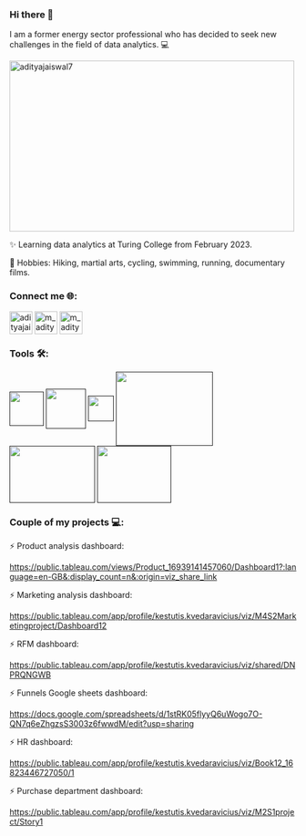 ### Hi there 👋
I am a former energy sector professional who has decided to seek new challenges in the field of data analytics. 💻

<a href="https://media3.giphy.com/media/v1.Y2lkPTc5MGI3NjExZTY4eTF3aGcyNHhwcmFrNng5ampuazF3ZnByNnZpam1tZXNtZjR5dSZlcD12MV9pbnRlcm5hbF9naWZfYnlfaWQmY3Q9Zw/sOzHwf1DF8h96A5tXU/giphy.gif" target="blank"><img align="center" src="https://media3.giphy.com/media/v1.Y2lkPTc5MGI3NjExZTY4eTF3aGcyNHhwcmFrNng5ampuazF3ZnByNnZpam1tZXNtZjR5dSZlcD12MV9pbnRlcm5hbF9naWZfYnlfaWQmY3Q9Zw/sOzHwf1DF8h96A5tXU/giphy.gif" alt="adityajaiswal7" height="300" width="500" /></a> 

✨ Learning data analytics at Turing College from February 2023.

💓 Hobbies: Hiking, martial arts, cycling, swimming, running, documentary films.

<h3 align="left">Connect me 🌐:</h3>
<p align="left">
<a href="https://www.linkedin.com/in/k%C4%99stutis-kvedaravi%C4%8Dius/" target="blank"><img align="center" src="https://icon-library.com/images/linkedin-app-icon/linkedin-app-icon-24.jpg" alt="adityajaiswal7" height="40" width="40" /></a>     
<a href="https://www.facebook.com/kestas.kvedaravicius/" target="blank"><img align="center" src="https://icon-library.com/images/facebook-icon-32-x-32/facebook-icon-32-x-32-4.jpg" alt="m_aditya_jaiswal" height="40" width="40" /></a>
<a href="mailto:kvedaravicius.kestutis@gmail.com" target="blank"><img align="center" src="https://icon-library.com/images/gmail-icon-svg/gmail-icon-svg-27.jpg" alt="m_aditya_jaiswal" height="40" width="40" /></a>

<h3 align="left">Tools 🛠:</h3>
<p align="left">
<a href="" target="blank"><img align="center" src="https://icon-library.com/images/sql-icon/sql-icon-5.jpg" height="60" width="60" /></a>  
<a href="" target="blank"><img align="center" src="https://www.westonschools.org/wp-content/uploads/2017/06/google-sheets-icon-300x284.jpg" height="70" width="70" /></a>  
<a href="" target="blank"><img align="center" src="https://static-00.iconduck.com/assets.00/ms-excel-icon-512x506-kad3cmyu.png" height="45" width="45" /></a>  
<a href="" target="blank"><img align="center" src="https://logowik.com/content/uploads/images/google-bigquery6102.jpg" height="130" width="170" /></a>      
<a href="" target="blank"><img align="center" src="https://logos-world.net/wp-content/uploads/2021/10/Tableau-Logo.png" height="100" width="150" /></a>       
<a href="" target="blank"><img align="center" src="https://www.svgrepo.com/show/303251/mysql-logo.svg" height="100" width="130" /></a>    
  
### Couple of my projects 💻:

⚡ Product analysis dashboard:

https://public.tableau.com/views/Product_16939141457060/Dashboard1?:language=en-GB&:display_count=n&:origin=viz_share_link

⚡ Marketing analysis dashboard:

https://public.tableau.com/app/profile/kestutis.kvedaravicius/viz/M4S2Marketingproject/Dashboard12

⚡ RFM dashboard:

https://public.tableau.com/app/profile/kestutis.kvedaravicius/viz/shared/DNPRQNGWB

⚡ Funnels Google sheets dashboard:

https://docs.google.com/spreadsheets/d/1stRK05flyyQ6uWogo7O-QN7q6eZhgzsS3003z6fwwdM/edit?usp=sharing

⚡ HR dashboard:

https://public.tableau.com/app/profile/kestutis.kvedaravicius/viz/Book12_16823446727050/1

⚡ Purchase department dashboard:

https://public.tableau.com/app/profile/kestutis.kvedaravicius/viz/M2S1project/Story1
